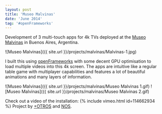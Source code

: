 ```yaml
---
layout: post
title: 'Museo Malvinas'
date: 'June 2014'
tag: '#openFrameworks'
---
```

Development of 3 multi-touch apps for 4k TVs deployed at the [Museo Malvinas](https://museomalvinas.cultura.gob.ar/) in Buenos Aires, Argentina.

![Museo Malvinas]({{ site.url }}/projects/malvinas/Malvinas-1.jpg)

I built this using [openFrameworks](https://openframeworks.cc/) with some decent GPU optimisation to load multiple videos into this 4k screen. The apps are intuitive like a regular table game with multiplayer capabilities and features a lot of beautiful animations and many layers of information.

![Museo Malvinas]({{ site.url }}/projects/malvinas/Museo Malvinas 1.gif)
![Museo Malvinas]({{ site.url }}/projects/malvinas/Museo Malvinas 2.gif)

Check out a video of the installation:
{% include vimeo.html id=114662934 %}
Project by [+OTROS](http://masotros.com/) and [NOS](http://nos.com.ar/).
